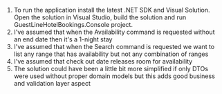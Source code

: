 1. To run the application install the latest .NET SDK and Visual Solution. Open the solution in Visual Studio, build the solution and run GuestLineHotelBookings.Console project.
2. I've assumed that when the Availability command is requested without an end date then it's a 1-night stay
3. I've assumed that when the Search command is requested we want to list any range that has availability but not any combination of ranges
4. I've assumed that check out date releases room for availability
5. The solution could have been a little bit more simplified if only DTOs were used without proper domain models but this adds good business and validation layer aspect